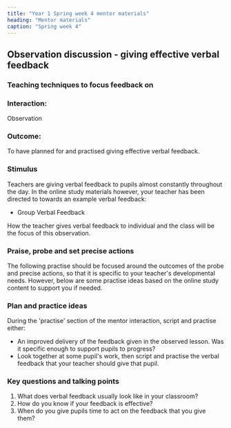 ```yaml
---
title: "Year 1 Spring week 4 mentor materials"
heading: "Mentor materials"
caption: "Spring week 4"
---
```


## Observation discussion - giving effective verbal feedback

### Teaching techniques to focus feedback on

### Interaction:

Observation

### Outcome:

To have planned for and practised giving effective verbal feedback.

### Stimulus

Teachers are giving verbal feedback to pupils almost constantly throughout the day. In the online study materials however, your teacher has been directed to towards an example verbal feedback:

- Group Verbal Feedback

How the teacher gives verbal feedback to individual and the class will be the focus of this observation.

### Praise, probe and set precise actions

The following practise should be focused around the outcomes of the probe and precise actions, so that it is specific to your teacher's developmental needs. However, below are some practise ideas based on the online study content to support you if needed.

### Plan and practice ideas

During the 'practise' section of the mentor interaction, script and practise either:

- An improved delivery of the feedback given in the observed lesson. Was it specific enough to support pupils to progress?
- Look together at some pupil's work, then script and practise the verbal feedback that your teacher should give that pupil.

### Key questions and talking points

1. What does verbal feedback usually look like in your classroom?
2. How do you know if your feedback is effective?
3. When do you give pupils time to act on the feedback that you give them?
